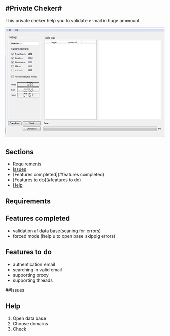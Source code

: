 #Private Cheker#
-

This private cheker help you to validate e-mail in huge ammount

![Image of PrivateCheker](https://github.com/AntonGulkevich/PrivateCheker/blob/master/Images/MainWindow.PNG "private cheker-qt")

## Sections

* [Requirements](#requirements)
* [Issues](#issues)
* [Features completed](#features completed)
* [Features to do](#features to do)
* [Help](#help)


## Requirements

## Features completed

* validation af data base(scaning for errors)
* forced mode (help u to open base skippig errors)

## Features to do

* authentication email
* searching in valid email
* supporting proxy
* supporting threads

##Issues

## Help

1. Open data base
2. Choose domains
3. Check





